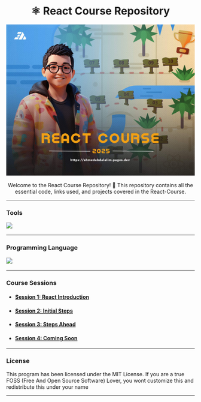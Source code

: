 <h1 align="center">⚛️ React Course Repository</h1>

![React Course](./repository-assets/banner.jpg "React Course Banner")

<p align="center">Welcome to the React Course Repository! 🚀 This repository contains all the essential code, links used, and projects covered in the React-Course.</p>

---

### Tools

<p>
    <a href="#">
      <img src="https://skillicons.dev/icons?i=vscode" />
    </a>
</p>

---

### Programming Language

<p>
    <a href="#">
      <img src="https://skillicons.dev/icons?i=html,css,js,bootstrap,react" />
    </a>
</p>

---

### Course Sessions

- #### [Session 1: React Introduction](https://github.com/ahmed-abd-alalim/React-Course/tree/session-1-react-introduction)

- #### [Session 2: Initial Steps](https://github.com/ahmed-abd-alalim/React-Course/tree/session-2-initial-steps)

- #### [Session 3: Steps Ahead](https://github.com/ahmed-abd-alalim/React-Course/tree/session-3-steps-ahead)
  
- #### [Session 4: Coming Soon](https://github.com/ahmed-abd-alalim/React-Course)

---

### License

This program has been licensed under the MIT License. If you are a true FOSS (Free And Open Source Software) Lover, you wont customize this and redistribute this under your name

---
